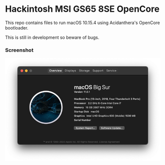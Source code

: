 # Hackintosh MSI GS65 8SE OpenCore

This repo contains files to run macOS 10.15.4 using Acidanthera's OpenCore bootloader.

This is still in development so beware of bugs.

### Screenshot
![](./Images/macos-system-info.png)